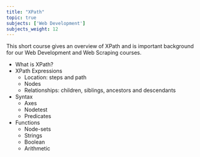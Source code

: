 ```yaml
---
title: "XPath"
topic: true
subjects: ['Web Development']
subjects_weight: 12
---
```


<!-- http://tyrex.inria.fr/courses/mosig/xpath.pdf -->

This short course gives an overview of XPath and is important background for our Web Development and Web Scraping courses.

- What is XPath?
- XPath Expressions
	- Location: steps and path
	- Nodes
	- Relationships: children, siblings, ancestors and descendants
- Syntax
	- Axes
	- Nodetest
	- Predicates
- Functions
	- Node-sets
	- Strings
	- Boolean
	- Arithmetic